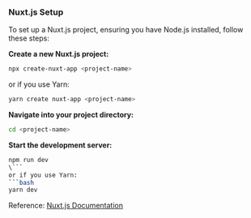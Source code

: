 ### Nuxt.js Setup
To set up a Nuxt.js project, ensuring you have Node.js installed, follow these steps:

**Create a new Nuxt.js project:**
```bash
npx create-nuxt-app <project-name>
```
or if you use Yarn:
```bash
yarn create nuxt-app <project-name>
```

**Navigate into your project directory:**
```bash
cd <project-name>
```

**Start the development server:**
```bash
npm run dev
\```
or if you use Yarn:
```bash
yarn dev
```

Reference: [Nuxt.js Documentation](https://nuxtjs.org/)
